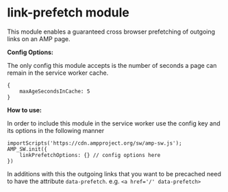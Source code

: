 # link-prefetch module

This module enables a guaranteed cross browser prefetching of outgoing links on an AMP page.


**Config Options:**

The only config this module accepts is the number of seconds a page can remain in the service worker cache.

```
{
    maxAgeSecondsInCache: 5
}
```

**How to use:**

In order to include this module in the service worker use the config key and its options in the following manner

```
importScripts('https://cdn.ampproject.org/sw/amp-sw.js');
AMP_SW.init({
    linkPrefetchOptions: {} // config options here
})
```

In additions with this the outgoing links that you want to be precached need to have the attribute `data-prefetch`.
e.g. `<a href='/' data-prefetch>`
